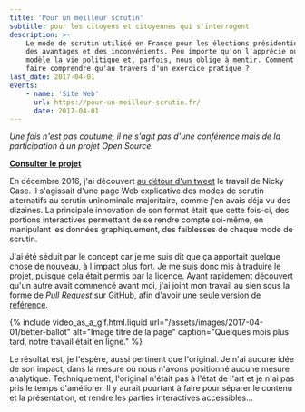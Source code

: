 ```yaml
---
title: 'Pour un meilleur scrutin'
subtitle: pour les citoyens et citoyennes qui s'interrogent
description: >-
    Le mode de scrutin utilisé en France pour les élections présidentielles a
    des avantages et des inconvénients. Peu importe qu'on l'apprécie ou non, il
    modèle la vie politique et, parfois, nous oblige à mentir. Comment mieux le
    faire comprendre qu'au travers d'un exercice pratique ?
last_date: 2017-04-01
events:
    - name: 'Site Web'
      url: https://pour-un-meilleur-scrutin.fr/
      date: 2017-04-01
---
```


_Une fois n'est pas coutume, il ne s'agit pas d'une conférence mais de la
participation à un projet Open Source._

**[Consulter le projet](https://pour-un-meilleur-scrutin.fr/)**

En décembre 2016, j'ai découvert
[au détour d'un tweet](https://twitter.com/ncasenmare/status/807984252994330624)
le travail de Nicky Case. Il s'agissait d'une page Web explicative des modes de
scrutin alternatifs au scrutin uninominale majoritaire, comme j'en avais déjà vu
des dizaines. La principale innovation de son format était que cette fois-ci,
des portions interactives permettant de se rendre compte soi-même, en manipulant
les données graphiquement, des faiblesses de chaque mode de scrutin.

J'ai été séduit par le concept car je me suis dit que ça apportait quelque chose
de nouveau, à l'impact plus fort. Je me suis donc mis à traduire le projet,
puisque cela était permis par la licence. Ayant rapidement découvert qu'un autre
avait commencé avant moi, j'ai joint mon travail au sien sous la forme de
<i lang="en">Pull Request</i> sur GitHub, afin d'avoir
[une seule version de référence](https://github.com/xDEADC0DE/ballot-fr 'Code source du projet Pour Un Meilleur Scrutin').

{% include video_as_a_gif.html.liquid
url="/assets/images/2017-04-01/better-ballot"
alt="Image titre de la page"
caption="Quelques mois plus tard, notre travail était en ligne."
%}

Le résultat est, je l'espère, aussi pertinent que l'original. Je n'ai aucune
idée de son impact, dans la mesure où nous n'avons positionné aucune mesure
analytique. Techniquement, l'original n'était pas à l'état de l'art et je n'ai
pas pris le temps d'améliorer. Il y aurait pourtant à faire pour séparer le
contenu et la présentation, et rendre les parties interactives accessibles…
